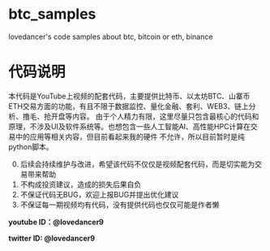 # btc_samples
lovedancer's code samples about btc, bitcoin or eth, binance

# 代码说明
本代码是YouTube上视频的配套代码，主要提供比特币、以太坊BTC、山寨币ETH交易方面的功能，有且不限于数据监控、量化金融、套利、WEB3、链上分析、撸毛、抢开盘等内容。
由于个人精力有限，这里尽量只包含最核心的代码和原理，不涉及UI及软件系统等。也想包含一些人工智能AI、高性能HPC计算在交易中的应用等相关内容，但目前看起来我的硬件
不允许，所以目前暂时是纯python脚本。

0. 后续会持续维护与改进，希望该代码不仅仅是视频配套代码，而是切实能为交易带来帮助
1. 不构成投资建议，造成的损失后果自负
2. 不保证代码无BUG，欢迎上报BUG并提出优化建议
3. 不保证每一期视频均有代码，没有提供代码也仅仅可能是作者懒

**youtube ID：@lovedancer9**

**twitter ID: @lovedancer9**

